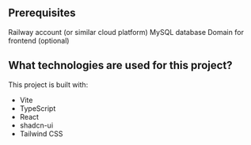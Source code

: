 ## Prerequisites
Railway account (or similar cloud platform)
MySQL database
Domain for frontend (optional)

## What technologies are used for this project?

This project is built with:

- Vite
- TypeScript
- React
- shadcn-ui
- Tailwind CSS

